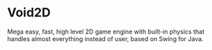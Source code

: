 # Void2D
Mega easy, fast, high level 2D game engine with built-in physics that handles almost everything instead of user, based on Swing for Java.
